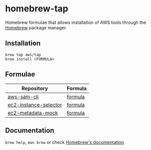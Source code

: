 # homebrew-tap

Homebrew formulae that allows installation of AWS tools through the [Homebrew](https://brew.sh/) package manager.


## Installation

```
brew tap aws/tap
brew install <FORMULA>
```

## Formulae

| Repository | Formula |
| ---------- | ------- |
| [aws-sam-cli](https://github.com/awslabs/aws-sam-cli) | [formula](Formula/aws-sam-cli.rb) |
| [ec2-instance-selector](https://github.com/aws/amazon-ec2-instance-selector) | [formula](Formula/ec2-instance-selector) |
| [ec2-metadata-mock](https://github.com/aws/amazon-ec2-metadata-mock) | [formula](Formula/ec2-metadata-mock) |


## Documentation

`brew help`, `man brew` or check [Homebrew's documentation](https://docs.brew.sh/)